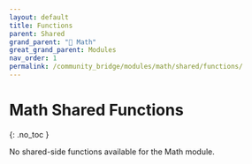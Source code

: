 ```yaml
---
layout: default
title: Functions
parent: Shared
grand_parent: "🔢 Math"
great_grand_parent: Modules
nav_order: 1
permalink: /community_bridge/modules/math/shared/functions/
---
```


# Math Shared Functions
{: .no_toc }

No shared-side functions available for the Math module.